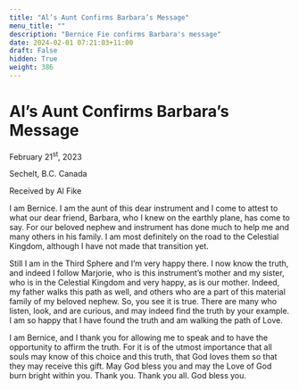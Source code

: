 ```yaml
---
title: "Al’s Aunt Confirms Barbara’s Message"
menu_title: ""
description: "Bernice Fie confirms Barbara's message"
date: 2024-02-01 07:21:03+11:00
draft: False
hidden: True
weight: 386
---
```

# Al’s Aunt Confirms Barbara’s Message

February 21<sup>st</sup>, 2023

Sechelt, B.C. Canada

Received by Al Fike  



I am Bernice. I am the aunt of this dear instrument and I come to attest to what our dear friend, Barbara, who I knew on the earthly plane, has come to say. For our beloved nephew and instrument has done much to help me and many others in his family. I am most definitely on the road to the Celestial Kingdom, although I have not made that transition yet. 

Still I am in the Third Sphere and I’m very happy there. I now know the truth, and indeed I follow Marjorie, who is this instrument’s mother and my sister, who is in the Celestial Kingdom and very happy, as is our mother. Indeed, my father walks this path as well, and others who are a part of this material family of my beloved nephew. So, you see it is true. There are many who listen, look, and are curious, and may indeed find the truth by your example. I am so happy that I have found the truth and am walking the path of Love.

I am Bernice, and I thank you for allowing me to speak and to have the opportunity to affirm the truth. For it is of the utmost importance that all souls may know of this choice and this truth, that God loves them so that they may receive this gift. May God bless you and may the Love of God burn bright within you. Thank you. Thank you all. God bless you.
